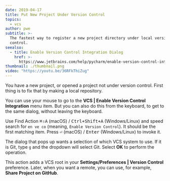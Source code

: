 ```yaml
---
date: 2019-04-17
title: Put New Project Under Version Control
topics:
  - vcs
author: pwe
subtitle: >-
  The fastest way to register a new project directory under local version
  control.
seealso:
  - title: Enable Version Control Integration Dialog
    href: >-
      https://www.jetbrains.com/help/pycharm/enable-version-control-integration-dialog.html#Enable_Version_Control_Integration_Dialog.xml
thumbnail: ./thumbnail.png
video: "https://youtu.be/36RFkThiZug"
---
```


You have a new project, or opened a project not under version control. First thing is to fix that by making a local repository.

You can use your mouse to go to the **VCS | Enable Version Control Integration** menu item. But you can also do this from the keyboard, to get to the same dialog, without leaving the keyboard.

Use Find Action <kbd>⌘⇧A</kbd> (macOS) / <kbd>Ctrl+Shift+A</kbd> (Windows/Linux) and speed search for `en ve co` (meaning, `Enable Version Control`). It should be the first matching item. Press <kbd>⏎</kbd> (macOS) / <kbd>Enter</kbd> (Windows/Linux) to invoke it.

The dialog that pops up wants a selection of which VCS system to use. If it is Git, type `g` and the dropdown will select Git. Select **OK** to perform the operation.

This action adds a VCS root in your **Settings/Preferences | Version Control** preference. Later, when you want a remote, you can use, for example, **Share Project on GitHub**.
